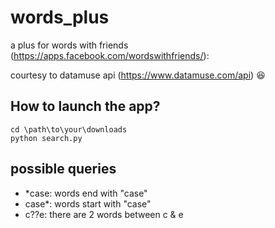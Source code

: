 # words_plus
a plus for words with friends (https://apps.facebook.com/wordswithfriends/): 

courtesy to datamuse api (https://www.datamuse.com/api) :laughing:

## How to launch the app?
```
cd \path\to\your\downloads
python search.py
```

## possible queries
* *case: words end with "case"
* case*: words start with "case"
* c??e: there are 2 words between c & e
